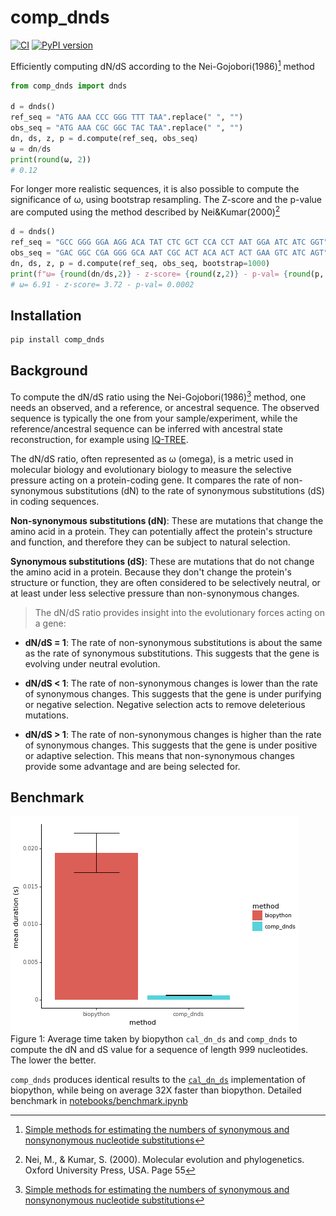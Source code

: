 # comp_dnds
[![CI](https://github.com/maxibor/comp_dnds/actions/workflows/ci.yaml/badge.svg)](https://github.com/maxibor/comp_dnds/actions/workflows/ci.yaml) [![PyPI version](https://badge.fury.io/py/comp_dnds.svg)](https://pypi.org/project/comp_dnds)

Efficiently computing dN/dS according to the Nei-Gojobori(1986)[^1] method

```python
from comp_dnds import dnds

d = dnds()
ref_seq = "ATG AAA CCC GGG TTT TAA".replace(" ", "")
obs_seq = "ATG AAA CGC GGC TAC TAA".replace(" ", "")
dn, ds, z, p = d.compute(ref_seq, obs_seq)
ω = dn/ds
print(round(ω, 2))
# 0.12
```

For longer more realistic sequences, it is also possible to compute the significance of ω, using bootstrap resampling.
The Z-score and the p-value are computed using the method described by Nei&Kumar(2000)[^2]

```python
d = dnds()
ref_seq = "GCC GGG GGA AGG ACA TAT CTC GCT CCA CCT AAT GGA ATC ATC GGT".replace(" ", "")
obs_seq = "GAC GGC CGA GGG GCA AAT CGC ACT ACA ACT ACT GAA GTC ATC AGT".replace(" ", "")
dn, ds, z, p = d.compute(ref_seq, obs_seq, bootstrap=1000)
print(f"ω= {round(dn/ds,2)} - z-score= {round(z,2)} - p-val= {round(p, 5)}")
# ω= 6.91 - z-score= 3.72 - p-val= 0.0002
```

## Installation

```bash
pip install comp_dnds
```

## Background

To compute the dN/dS ratio using the Nei-Gojobori(1986)[^1] method, one needs an observed, and a reference, or ancestral sequence. The observed sequence is typically the one from your sample/experiment, while the reference/ancestral sequence can be inferred with ancestral state reconstruction, for example using [IQ-TREE](http://www.iqtree.org/doc/Command-Reference#ancestral-sequence-reconstruction).

The dN/dS ratio, often represented as ω (omega), is a metric used in molecular biology and evolutionary biology to measure the selective pressure acting on a protein-coding gene. It compares the rate of non-synonymous substitutions (dN) to the rate of synonymous substitutions (dS) in coding sequences.

**Non-synonymous substitutions (dN)**: These are mutations that change the amino acid in a protein. They can potentially affect the protein's structure and function, and therefore they can be subject to natural selection.

**Synonymous substitutions (dS)**: These are mutations that do not change the amino acid in a protein. Because they don't change the protein's structure or function, they are often considered to be selectively neutral, or at least under less selective pressure than non-synonymous changes.

> The dN/dS ratio provides insight into the evolutionary forces acting on a gene:

- **dN/dS = 1**: The rate of non-synonymous substitutions is about the same as the rate of synonymous substitutions. This suggests that the gene is evolving under neutral evolution. 

- **dN/dS < 1**: The rate of non-synonymous changes is lower than the rate of synonymous changes. This suggests that the gene is under purifying or negative selection. Negative selection acts to remove deleterious mutations. 

- **dN/dS > 1**: The rate of non-synonymous changes is higher than the rate of synonymous changes. This suggests that the gene is under positive or adaptive selection. This means that non-synonymous changes provide some advantage and are being selected for.

## Benchmark

![](plots/biopython_benchmark.png)  
Figure 1: Average time taken by biopython `cal_dn_ds` and `comp_dnds` to compute the dN and dS value for a sequence of length 999 nucleotides. The lower the better.

`comp_dnds` produces identical results to the [`cal_dn_ds`](https://biopython.org/docs/1.75/api/Bio.codonalign.codonseq.html#Bio.codonalign.codonseq.cal_dn_ds) implementation of biopython, while being on average 32X faster than biopython. Detailed benchmark in [notebooks/benchmark.ipynb](notebooks/benchmark.ipynb)


[^1]: [Simple methods for estimating the numbers of synonymous and nonsynonymous nucleotide substitutions](https://doi.org/10.1093/oxfordjournals.molbev.a040410)  
[^2]: Nei, M., & Kumar, S. (2000). Molecular evolution and phylogenetics. Oxford University Press, USA. Page 55